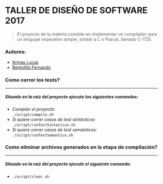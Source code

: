 # **TALLER DE DISEÑO DE SOFTWARE 2017** #

>El proyecto de la materia consiste en implementar un compilador para un lenguaje
>imperativo simple, similar a C o Pascal, llamado C-TDS.

### Autores: ###
- [Armas Lucas](https://github.com/larmas)
- [Bentolilla Fernando](https://github.com/fernando13)

### Como correr los tests? ###
---------
##### Situado en la raíz del proyecto ejecute los siguientes comandos: #####
* *Compilar el proyecto:*\
 `./script/compile.sh`
* *Si quiere correr casos de test sintácticos:*\
 `./script/runTestSintactico.sh`
* *Si quiere correr casos de test semánticos:*\
 `./script/runTestSemantico.sh`

### Como eliminar archivos generados en la etapa de compilación? ###
---------
##### Situado en la raíz del proyecto ejecute el siguiente comando: #####
* `./script/clear.sh`
